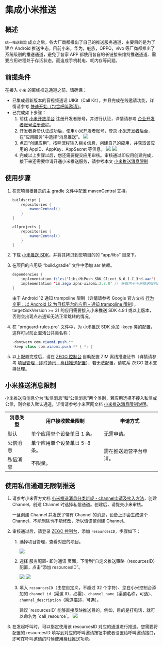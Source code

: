# 集成小米推送


## 概述

`统一推送联盟` 成立之后，各大厂商都推出了自己的推送服务通道，主要目的是为了建立 Android 推送生态。目前小米，华为，魅族，OPPO，vivo 等厂商都推出了系统级别的推送通道，避免了各家 APP 都使用各自的长链接来维持推送通道、需要应用进程处于存活状态，而造成手机耗电、耗内存等问题。

## 前提条件

在接入 `小米` 的离线推送通道之前，请确保：

- 已集成最新版本的音视频通话 UIKit（Call Kit），并且完成在线邀请功能，详情请参考 [快速开始（包含呼叫邀请）](/callkit-android/quick-start-(with-call-invitation).mdx)。
- 已完成如下步骤：
    1. 前往 <a href="https://dev.mi.com/console/appservice/push.html" target="_blank" rel="noreferrer noopener">小米开放平台</a> 注册开发者账号，并进行认证，详情请参考 <a href="https://dev.mi.com/console/doc/detail?pId=848" target="_blank" rel="noreferrer noopener">企业开发者账号注册流程</a>。
    2. 开发者身份认证成功后，使用小米开发者账号，登录 <a href="https://dev.mi.com/console/man/" target="_blank" rel="noreferrer noopener">小米开发者后台</a>，在“应用服务”中选择“消息推送”。
        <Frame width="512" height="auto" caption=""><img src="https://doc-media.zego.im/sdk-doc/Pics/ZIM/OfflinePush/xiaomi2.png" /></Frame>
    3. 点击“创建应用”，按照流程输入相关信息，创建自己的应用，并获取该应用的 AppID、AppKey、AppSecret 等信息。
        <Frame width="512" height="auto" caption=""><img src="https://doc-media.zego.im/sdk-doc/Pics/ZIM/OfflinePush/xiaomi3.png" /></Frame>
        <Frame width="512" height="auto" caption=""><img src="https://doc-media.zego.im/sdk-doc/Pics/ZIM/OfflinePush/xiaomi4.png" /></Frame>
    4. 完成以上步骤以后，您还需要提交应用审核。审核通过即应用创建完成，接下来还需要申请开通小米推送服务，请参考本文 [小米推送消息限制](#小米推送消息限制)

## 使用步骤

1. 在您项目根目录的主 gradle 文件中配置 mavenCentral 支持。

    ```groovy      
    buildscript {  
        repositories {  
            mavenCentral()  
        }  
    }  

    allprojects {
        repositories {  
            mavenCentral()  
        }     
    }
    ```

2. 下载 [小米推送 SDK](https://artifact-sdk.zego.im/zpns/sdk/xiaomi/MiPush_SDK_Client_6_0_1-C_3rd.aar)，并将其拷贝到您项目的的 “app/libs” 目录下。

3. 在项目的应用级 “build.gradle” 文件中添加 aar 依赖。

    ```java
    dependencies {
        implementation files('libs/MiPush_SDK_Client_6_0_1-C_3rd.aar') // 版本为 6.0.1 的小米推送 SDK
        implementation 'im.zego:zpns-xiaomi:2.7.0' // 获取用于小米推送服务的 ZPNs 库
    }
    ```

    <Warning title="注意">

    由于 Android 12 通知 trampoline 限制（详情请参考 Google 官方文档 <a href="https://developer.android.google.cn/about/versions/12/behavior-changes-12?hl=zh-cn#notification-trampolines" target="_blank" rel="noreferrer noopener">行为变更：以 Android 12 为目标平台的应用 - 通知 trampoline 限制</a>），targetSdkVersion >= 31 的应用需要接入小米推送 SDK 4.9.1 或以上版本，否则会出现点击通知无法正常跳转的情况。
    </Warning>

4. 在 “proguard-rules.pro” 文件中，为 小米推送 SDK  添加 -keep 类的配置，这样可以防止混淆公共类名称：

    ```java title="proguard-rules.pro"
    -dontwarn com.xiaomi.push.**
    -keep class com.xiaomi.push.** { *; }
    ```

5. 以上配置完成后，请在 [ZEGO 控制台](https://console.zego.im) 自助配置 ZIM 离线推送证书（详情请参考 [项目管理 - 即时通讯 - 离线推送配置](https://doc-zh.zego.im/article/16233)），若无法配置，请联系 ZEGO 技术支持处理。


## 小米推送消息限制

小米推送将消息分为“私信消息”和“公信消息”两个类别，若应用选择不接入私信或公信，则会接入默认通道，详情请参考小米官网文档 <a href="https://dev.mi.com/console/doc/detail?pId=2086" target="_blank" rel="noreferrer noopener">小米推送消息限制说明</a>。

<table>
<tbody><tr>
<th>消息类型</th>
<th>用户接收数量限制</th>
<th>申请方式</th>
</tr>
<tr>
<td>默认</td>
<td>单个应用单个设备单日 1 条。</td>
<td>无需申请。</td>
</tr>
<tr>
<td>公信消息</td>
<td>单个应用单个设备单日 5-8 条。</td>
<td rowspan="2">需在推送运营平台申请。</td>
</tr>
<tr>
<td>私信消息</td>
<td>不限量。</td>
</tr>
</tbody></table>


## 使用私信通道无限制推送

1. 请参考小米官方文档 <a href="https://dev.mi.com/console/doc/detail?pId=2422#_2" target="_blank" rel="noreferrer noopener">小米推送消息分类新规 - channel申请及接入方法</a>，创建 Channel，创建 Channel 时选择私信通道。创建后，请提交小米审核。

    <Warning title="注意">
    一旦创建 Channel 并发送了带有 Channel 的消息，设备上即会生成这个 Channel，不能删除也不能修改，所以请谨慎创建 Channel。 
    </Warning>                                  
2. 审核通过后，请登录 [ZEGO 控制台](https://console.zego.im/)，添加 `resourcesID`，步骤如下：
    1. 选择项目管理，查看对应的项目。
        <Frame width="512" height="auto" caption=""><img src="https://doc-media.zego.im/sdk-doc/Pics/ZIM/OfflinePush/Enter_project_1.jpeg" /></Frame>
    2. 选择 服务配置- 即时通讯 页面，下滑到“自定义推送策略（resourcesID）配置，点击“添加 resourcesID”。
        <Frame width="512" height="auto" caption=""><img src="https://doc-media.zego.im/sdk-doc/Pics/ZIM/OfflinePush/Add_1.jpeg" /></Frame>
        <Frame width="512" height="auto" caption=""><img src="https://doc-media.zego.im/sdk-doc/Pics/ZIM/OfflinePush/resouceID.jpeg" /></Frame>
    3. 填入 `resourcesID`（由您自定义，不超过 32 个字符）、您在小米控制台添加的 `channel_id`（渠道 ID，必需）、`channel_name`（渠道名称，可选）、`channel_description`（渠道描述，可选）。

        <Note title="说明">
        建议 `resourcesID` 能够直接反映推送目的。例如，目的是打电话，就可以命名为 `call_resource`。
        </Note>

        <Frame width="512" height="auto" caption=""><img src="https://doc-media.zego.im/sdk-doc/Pics/ZegoUIKit/Android/resourceID_xiaomi.png" /></Frame>

3. 在发起呼叫时，可以指定使用该 resourcesID 对应的通道进行推送。您需要将配置的 resourcesID 填写到对应的呼叫邀请按钮中或者设置给呼叫邀请接口，即可在呼叫邀请的时候使用离线推送功能。
